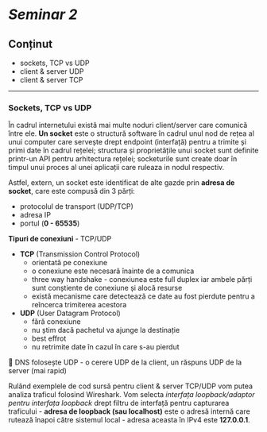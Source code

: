 # _Seminar 2_

## Conținut 

- sockets, TCP vs UDP
- client & server UDP
- client & server TCP
***

### Sockets, TCP vs UDP

În cadrul internetului există mai multe noduri client/server care comunică între ele.
**Un socket** este o structură software în cadrul unul nod de rețea al unui computer care servește drept endpoint (interfață) pentru a trimite și primi date în cadrul rețelei; structura și proprietățile unui socket sunt definite printr-un API pentru arhitectura rețelei; socketurile sunt create doar în timpul unui proces al unei aplicații care ruleaza in nodul respectiv.

Astfel, extern, un socket este identificat de alte gazde prin **adresa de socket**, care este compusă din 3 părți:
- protocolul de transport (UDP/TCP)
- adresa IP
- portul (**0 - 65535**)

**Tipuri de conexiuni** - TCP/UDP
- **TCP** (Transmission Control Protocol) 
    - orientată pe conexiune
    - o conexiune este necesară înainte de a comunica
    - three way handshake - conexiunea este full duplex iar ambele părți sunt conștiente de conexiune și alocă resurse 
    - există mecanisme care detectează ce date au fost pierdute pentru a reîncerca trimiterea acestora
- **UDP** (User Datagram Protocol) 
    - fără conexiune
    - nu știm dacă pachetul va ajunge la destinație
    - best effrot
    - nu retrimite date în cazul în care s-au pierdut

🤔 DNS folosește UDP - o cerere UDP de la client, un răspuns UDP de la server (mai rapid)

Rulând exemplele de cod sursă pentru client & server TCP/UDP vom putea analiza traficul folosind Wireshark. Vom selecta _interfața loopback/adaptor pentru interfața loopback_ drept filtru de interfață pentru capturarea traficului - **adresa de loopback (sau localhost)** este o adresă internă care rutează înapoi către sistemul local - adresa aceasta în IPv4 este **127.0.0.1**.
